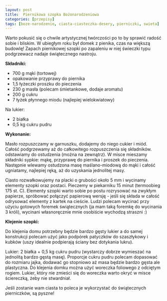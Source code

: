 ```yaml
---
layout: post
title:  Piernikowa szopka Bożonarodzeniowa
categories: [przepisy]
tags: [boze-narodzenie, ciasta-ciasteczka-desery, pierniczki, swieta]
---
```

Warto pokusić się o chwile artystycznej twórczości po to by sprawić radość sobie i bliskim. W ubiegłym roku był domek z pienika, czas na większą budowlę! Zapach piernikowej szopki po zapaleniu w niej świeczki typu podgrzewacz nadaje świątecznego nastroju.

**Składniki:**
* 700 g mąki (tortowej)
* opakowanie przyprawy do piernika
* 1,5 łyżeczki proszku do pieczenia
* 230 g masła (polecam śmietankowe, dodaje aromatu)
* 200 g cukru
* 7 łyżek płynnego miodu (najlepiej wielokwiatowy)


Na lukier:
* 2 białka
* 0,5 kg cukru pudru


**Wykonanie:**

Masło rozpuszczamy w garnuszku, dodajemy do niego cukier i miód. Całość podgrzewamy aż do całkowitego rozpuszczenia się składników. odstawiamy do ostudzenia (można na zewnątrz). W misce mieszamy składniki sypkie: mąkę, przyprawę do piernika i proszek do pieczenia. Następnie wlewamy ostudzona masę maślano-miodową do mąki i całość ugniatamy, najlepiej ręką, aż do uzyskania jednolitej masy.

Ciasto rozwałkowujemy na placki o grubości około 5 mm i wycinamy elementy szopki oraz postaci. Pieczemy w piekarniku 15 minut (termoobieg 175 st. C). Elementy szopki warto sobie po postu rozrysować na zwykłym papierze, spróbować połączyć papierową wersję - jeśli się składa w całość odrysować elementy z kartek na cieście. Ludzi polecam wycinać przy użyciu gotowych foremek świątecznych (ja mam taką foremkę do wycinania 3 króli), wycinani własnoręcznie mnie osobiście wychodzą straszni :)

**Klejenie szopki:**

Do klejenia domu potrzebny będzie bardzo gęsty lukier a do samej konstrukcji polecam użyć jako podpórek patyczków do szaszłykowy i kubków (uszy idealnie podpierają ściany bez dotykania lukru).

Lukier: 2 białka + 0,5 kg cukru pudru (wystarczy dobrze wymieszać na jednolitą bardzo gęstą masę). Proporcje cukru pudru polecam dopasować do rozmiaru jajka, dodawać go stopniowo aż masa będzie bardzo gęsta ale plastyczna. Do klejenia domku można użyć woreczka foliowego z odciętym rogiem.
Lukier, który nie zmieści się do woreczka warto okryć w misce ściereczką, żeby nie stwardniał.

Jeśli zostanie wam ciasta to poleca je wykorzystać do świątecznych pierniczków, są pyszne!
    